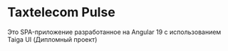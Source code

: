 # Taxtelecom Pulse

Это SPA-приложение разработанное на Angular 19 с использованием Taiga UI (Дипломный проект)
